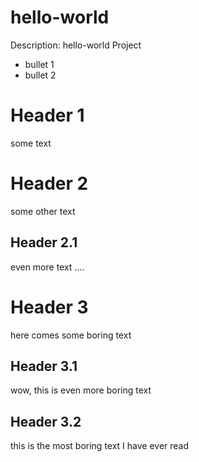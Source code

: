 # hello-world
Description: hello-world Project
- bullet 1
- bullet 2

# Header 1
some text
# Header 2
some other text
## Header 2.1
even more text ....
# Header 3
here comes some boring text
## Header 3.1
wow, this is even more boring text
## Header 3.2
this is the most boring text I have ever read
